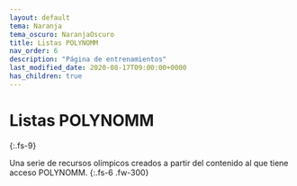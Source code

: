 ```yaml
---
layout: default
tema: Naranja
tema_oscuro: NaranjaOscuro
title: Listas POLYNOMM
nav_order: 6
description: "Página de entrenamientos"
last_modified_date: 2020-08-17T09:00:00+0000
has_children: true
---
```


# Listas POLYN<span class="deg-sitio deg-sitio-texto">OMM</span>
{:.fs-9}

Una serie de recursos olímpicos creados a partir del contenido al que tiene acceso POLYN<span class="deg-sitio deg-sitio-texto">OMM</span>.
{:.fs-6 .fw-300}
